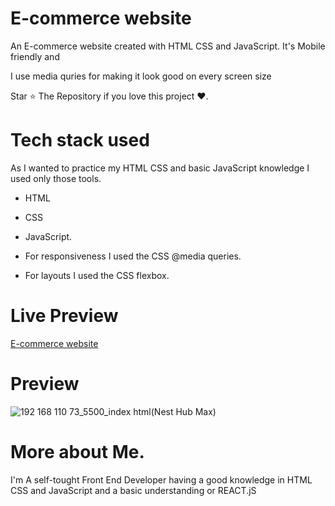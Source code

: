 # E-commerce website

An E-commerce website created with HTML CSS and JavaScript. It's Mobile friendly and

I use media quries for making it look good on every screen size

Star ⭐ The Repository if you love this project ❤️.

# Tech stack used

As I wanted to practice my HTML CSS and basic JavaScript knowledge I used only those tools.

- HTML
- CSS
- JavaScript.

- For responsiveness I used the CSS @media queries.
- For layouts I used the CSS flexbox.

# Live Preview

[E-commerce website](https://e-commerce-website-rose-nu.vercel.app/)

# Preview

![192 168 110 73_5500_index html(Nest Hub Max)](https://user-images.githubusercontent.com/95171638/212487076-23667b3a-bc23-455d-9255-504bcf86e025.png)

# More about Me.

I'm A self-tought Front End Developer having a good knowledge in HTML CSS and JavaScript and a basic understanding or REACT.jS
